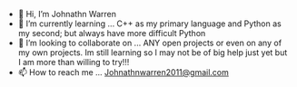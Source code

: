 - 👋 Hi, I’m Johnathn Warren
- 🌱 I’m currently learning ... C++ as my primary language and Python as my second; but always have more difficult Python
- 💞️ I’m looking to collaborate on ... ANY open projects or even on any of my own projects. Im still learning so I may not be of big
 help just yet but I am more than willing to try!!!
- 📫 How to reach me ... Johnathnwarren2011@gmail.com

<!---
JohnathnLeeWarren/JohnathnLeeWarren is a ✨ special ✨ repository because its `README.md` (this file) appears on your GitHub profile.
You can click the Preview link to take a look at your changes.
--->
